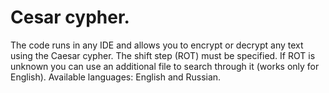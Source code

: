 # Сesar cypher.

The code runs in any IDE and allows you to encrypt or decrypt any text using the Caesar cypher.
The shift step (ROT) must be specified.
If ROT is unknown you can use an additional file to search through it (works only for English).
Available languages: English and Russian.
